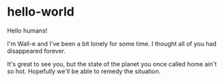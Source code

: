 # hello-world

Hello humans!

I'm Wall-e and I've been a bit lonely for some time. I thought all of you had disappeared forever.

It's great to see you, but the state of the planet you once called home ain't so hot. Hopefully we'll be able to remedy the situation.
